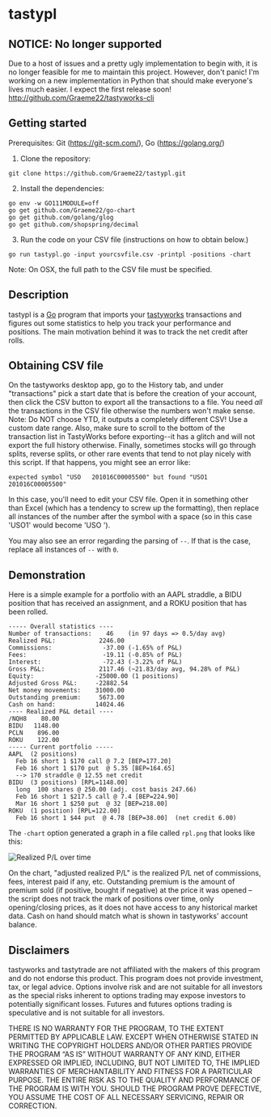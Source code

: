 # tastypl

## NOTICE: No longer supported

Due to a host of issues and a pretty ugly implementation to begin with, it is no longer feasible for me to maintain this project.
However, don't panic! I'm working on a new implementation in Python that should make everyone's lives much easier. I expect the first release soon!
http://github.com/Graeme22/tastyworks-cli

## Getting started

Prerequisites: Git (https://git-scm.com/), Go (https://golang.org/)

1. Clone the repository:
```
git clone https://github.com/Graeme22/tastypl.git
```
2. Install the dependencies:
```
go env -w GO111MODULE=off
go get github.com/Graeme22/go-chart
go get github.com/golang/glog
go get github.com/shopspring/decimal
```
3. Run the code on your CSV file (instructions on how to obtain below.)
```
go run tastypl.go -input yourcsvfile.csv -printpl -positions -chart
```
Note: On OSX, the full path to the CSV file must be specified.

## Description

tastypl is a [Go](https://golang.org/) program that imports your
[tastyworks](https://tastyworks.com/) transactions and figures out some
statistics to help you track your performance and positions.  The main
motivation behind it was to track the net credit after rolls.

## Obtaining CSV file

On the tastyworks desktop app, go to the History tab, and under "transactions"
pick a start date that is before the creation of your account, then click the
CSV button to export all the transactions to a file.  You need _all_ the
transactions in the CSV file otherwise the numbers won't make sense.
Note: Do NOT choose YTD, it outputs a completely different CSV! Use a custom date range.
Also, make sure to scroll to the bottom of the transaction list in TastyWorks before exporting--it has a glitch and will not export the full history otherwise.
Finally, sometimes stocks will go through splits, reverse splits, or other rare events that tend to not play nicely with this script. If that happens, you might see an error like:
```
expected symbol "USO   201016C00005500" but found "USO1  201016C00005500"
```
In this case, you'll need to edit your CSV file. Open it in something other than Excel (which has a tendency to screw up the formatting), then replace all 
instances of the number after the symbol with a space (so in this case 'USO1' would become 'USO ').

You may also see an error regarding the parsing of `--`. If that is the case, replace all instances of `--` with `0`.

## Demonstration

Here is a simple example for a portfolio with an AAPL straddle, a BIDU
position that has received an assignment, and a ROKU position that has
been rolled.

```
----- Overall statistics ----
Number of transactions:    46    (in 97 days => 0.5/day avg)
Realized P&L:            2246.00
Commissions:              -37.00 (-1.65% of P&L)
Fees:                     -19.11 (-0.85% of P&L)
Interest:                 -72.43 (-3.22% of P&L)
Gross P&L:               2117.46 (~21.83/day avg, 94.28% of P&L)
Equity:                 -25000.00 (1 positions)
Adjusted Gross P&L:     -22882.54
Net money movements:    31000.00
Outstanding premium:     5673.00
Cash on hand:           14024.46
---- Realized P&L detail ----
/NQH8    80.00
BIDU   1148.00
PCLN    896.00
ROKU    122.00
----- Current portfolio -----
AAPL  (2 positions)
  Feb 16 short 1 $170 call @ 7.2 [BEP=177.20] 
  Feb 16 short 1 $170 put  @ 5.35 [BEP=164.65] 
  --> 170 straddle @ 12.55 net credit
BIDU  (3 positions) [RPL=1148.00]
  long  100 shares @ 250.00 (adj. cost basis 247.66)
  Feb 16 short 1 $217.5 call @ 7.4 [BEP=224.90] 
  Mar 16 short 1 $250 put  @ 32 [BEP=218.00] 
ROKU  (1 position) [RPL=122.00]
  Feb 16 short 1 $44 put  @ 4.78 [BEP=38.00]  (net credit 6.00)
```

The `-chart` option generated a graph in a file called `rpl.png` that looks like this:

![Realized P/L over time](https://raw.githubusercontent.com/gotasty/tastypl/master/sample/rpl.png)

On the chart, "adjusted realized P/L" is the realized P/L net of commissions,
fees, interest paid if any, etc.  Outstanding premium is the amount of premium
sold (if positive, bought if negative) at the price it was opened – the script
does not track the mark of positions over time, only opening/closing prices,
as it does not have access to any historical market data.  Cash on hand should
match what is shown in tastyworks' account balance.

## Disclaimers

tastyworks and tastytrade are not affiliated with the makers of this program
and do not endorse this product. This program does not provide investment,
tax, or legal advice. Options involve risk and are not suitable for all
investors as the special risks inherent to options trading may expose
investors to potentially significant losses. Futures and futures options
trading is speculative and is not suitable for all investors.

THERE IS NO WARRANTY FOR THE PROGRAM, TO THE EXTENT PERMITTED BY APPLICABLE
LAW. EXCEPT WHEN OTHERWISE STATED IN WRITING THE COPYRIGHT HOLDERS AND/OR
OTHER PARTIES PROVIDE THE PROGRAM “AS IS” WITHOUT WARRANTY OF ANY KIND, EITHER
EXPRESSED OR IMPLIED, INCLUDING, BUT NOT LIMITED TO, THE IMPLIED WARRANTIES OF
MERCHANTABILITY AND FITNESS FOR A PARTICULAR PURPOSE. THE ENTIRE RISK AS TO
THE QUALITY AND PERFORMANCE OF THE PROGRAM IS WITH YOU. SHOULD THE PROGRAM
PROVE DEFECTIVE, YOU ASSUME THE COST OF ALL NECESSARY SERVICING, REPAIR OR
CORRECTION. 
